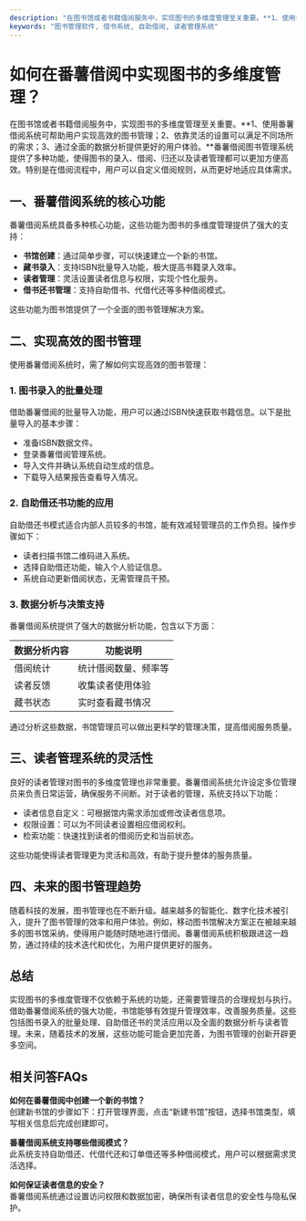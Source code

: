 ```yaml
---
description: "在图书馆或者书籍借阅服务中，实现图书的多维度管理至关重要。**1、使用番薯借阅系统可帮助用户实现高效的图书管理；2、依靠灵活的设置可以满足不同场所的需求；3、通过全面的数据分析提供更好的用户体验。**番薯借阅图书管理系统提供了多种功能，使得图书的录入、借阅、归还以及读者管理都可以更加方便高效。特别是在借阅流程中，用户可以自定义借阅规则，从而更好地适应具体需求。"
keywords: "图书管理软件, 借书系统, 自助借阅, 读者管理系统"
---
```

# 如何在番薯借阅中实现图书的多维度管理？

在图书馆或者书籍借阅服务中，实现图书的多维度管理至关重要。**1、使用番薯借阅系统可帮助用户实现高效的图书管理；2、依靠灵活的设置可以满足不同场所的需求；3、通过全面的数据分析提供更好的用户体验。**番薯借阅图书管理系统提供了多种功能，使得图书的录入、借阅、归还以及读者管理都可以更加方便高效。特别是在借阅流程中，用户可以自定义借阅规则，从而更好地适应具体需求。

## **一、番薯借阅系统的核心功能**

番薯借阅系统具备多种核心功能，这些功能为图书的多维度管理提供了强大的支持：

- **书馆创建**：通过简单步骤，可以快速建立一个新的书馆。
- **藏书录入**：支持ISBN批量导入功能，极大提高书籍录入效率。
- **读者管理**：灵活设置读者信息与权限，实现个性化服务。
- **借书还书管理**：支持自助借书、代借代还等多种借阅模式。

这些功能为图书馆提供了一个全面的图书管理解决方案。

## **二、实现高效的图书管理**

使用番薯借阅系统时，需了解如何实现高效的图书管理：

### **1. 图书录入的批量处理**

借助番薯借阅的批量导入功能，用户可以通过ISBN快速获取书籍信息。以下是批量导入的基本步骤：

- 准备ISBN数据文件。
- 登录番薯借阅管理系统。
- 导入文件并确认系统自动生成的信息。
- 下载导入结果报告查看导入情况。

### **2. 自助借还书功能的应用**

自助借还书模式适合内部人员较多的书馆，能有效减轻管理员的工作负担。操作步骤如下：

- 读者扫描书馆二维码进入系统。
- 选择自助借还功能，输入个人验证信息。
- 系统自动更新借阅状态，无需管理员干预。

### **3. 数据分析与决策支持**

番薯借阅系统提供了强大的数据分析功能，包含以下方面：

| 数据分析内容 | 功能说明          |
|--------------|-------------------|
| 借阅统计     | 统计借阅数量、频率等 |
| 读者反馈     | 收集读者使用体验    |
| 藏书状态     | 实时查看藏书情况    |

通过分析这些数据，书馆管理员可以做出更科学的管理决策，提高借阅服务质量。

## **三、读者管理系统的灵活性**

良好的读者管理对图书的多维度管理也非常重要。番薯借阅系统允许设定多位管理员来负责日常运营，确保服务不间断。对于读者的管理，系统支持以下功能：

- 读者信息自定义：可根据馆内需求添加或修改读者信息项。
- 权限设置：可以为不同读者设置相应借阅权利。
- 检索功能：快速找到读者的借阅历史和当前状态。

这些功能使得读者管理更为灵活和高效，有助于提升整体的服务质量。

## **四、未来的图书管理趋势**

随着科技的发展，图书管理也在不断升级。越来越多的智能化、数字化技术被引入，提升了图书管理的效率和用户体验。例如，移动图书馆解决方案正在被越来越多的图书馆采纳，使得用户能随时随地进行借阅。番薯借阅系统积极跟进这一趋势，通过持续的技术迭代和优化，为用户提供更好的服务。

## 总结

实现图书的多维度管理不仅依赖于系统的功能，还需要管理员的合理规划与执行。借助番薯借阅系统的强大功能，书馆能够有效提升管理效率，改善服务质量。这些包括图书录入的批量处理、自助借还书的灵活应用以及全面的数据分析与读者管理。未来，随着技术的发展，这些功能可能会更加完善，为图书管理的创新开辟更多空间。

## 相关问答FAQs

**如何在番薯借阅中创建一个新的书馆？**  
创建新书馆的步骤如下：打开管理界面，点击“新建书馆”按钮，选择书馆类型，填写相关信息后完成创建即可。

**番薯借阅系统支持哪些借阅模式？**  
此系统支持自助借还、代借代还和订单借还等多种借阅模式，用户可以根据需求灵活选择。

**如何保证读者信息的安全？**  
番薯借阅系统通过设置访问权限和数据加密，确保所有读者信息的安全性与隐私保护。
